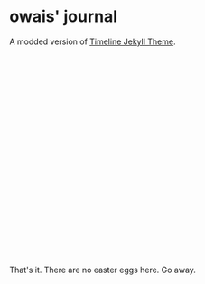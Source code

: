 # owais' journal

A modded version of [Timeline Jekyll Theme](https://github.com/kirbyt/timeline-jekyll-theme).
<br>
<br>
<br>
<br>
<br>
<br>
<br>
<br>
<br>
<br>
<br>
<br>
<br>
<br>
<br>
<br>
<br>
<br>
<br>
<br>
<br>
<br>
<br>

That's it. There are no easter eggs here. Go away.